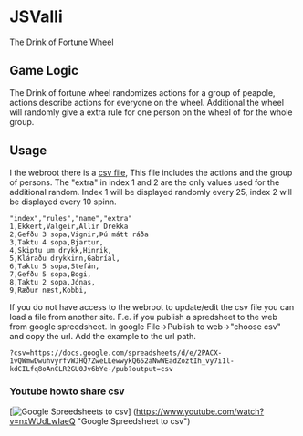 # JSValli
The Drink of Fortune Wheel

## Game Logic
The Drink of fortune wheel randomizes actions for a group of peapole, actions
describe actions for everyone on the wheel.   Additional the wheel will 
randomly give a extra rule for one person on the wheel of for the whole group.


## Usage
I the webroot there is a [csv file](./play.csv), This file includes the actions
and the group of persons.  The "extra" in index 1 and 2 are the only values 
used for the additional random.  Index 1 will be displayed randomly every 25,
index 2 will be displayed every 10 spinn.
```csv
"index","rules","name","extra"
1,Ekkert,Valgeir,Allir Drekka
2,Gefðu 3 sopa,Vignir,Þú mátt ráða
3,Taktu 4 sopa,Bjartur,
4,Skiptu um drykk,Hinrik,
5,Kláraðu drykkinn,Gabríal,
6,Taktu 5 sopa,Stefán,
7,Gefðu 5 sopa,Bogi,
8,Taktu 2 sopa,Jónas,
9,Ræður næst,Kobbi,
```
If you do not have access to the webroot to update/edit the csv file you can
load a file from another site.   F.e. if you publish a spredsheet to the web 
from google spreedsheet.  In google File->Publish to web->"choose csv" and 
copy the url.  Add the example to the url path.
```
?csv=https://docs.google.com/spreadsheets/d/e/2PACX-1vQWmwDwuhvyrfvWJHQ7ZweLLewwykQ652aNwWEadZoztIh_vy7i1l-kdCILfq8oAnCLR2GU0Jv6bYe-/pub?output=csv
```

### Youtube howto share csv
[![Google Spreedsheets to csv](http://img.youtube.com/vi/nxWUdLwIaeQ/0.jpg)]
(https://www.youtube.com/watch?v=nxWUdLwIaeQ "Google Spreedsheet to csv")